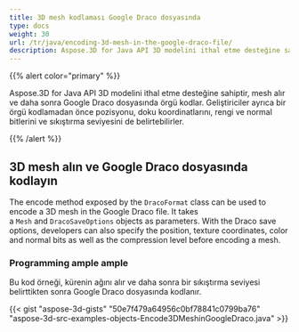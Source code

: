 ```yaml
---
title: 3D mesh kodlaması Google Draco dosyasında
type: docs
weight: 30
url: /tr/java/encoding-3d-mesh-in-the-google-draco-file/
description: Aspose.3D for Java API 3D modelini ithal etme desteğine sahiptir, mesh alır ve daha sonra Google Draco dosyasında örgü kodlar.
---
```

{{% alert color="primary" %}} 

Aspose.3D for Java API 3D modelini ithal etme desteğine sahiptir, mesh alır ve daha sonra Google Draco dosyasında örgü kodlar. Geliştiriciler ayrıca bir örgü kodlamadan önce pozisyonu, doku koordinatlarını, rengi ve normal bitlerini ve sıkıştırma seviyesini de belirtebilirler.

{{% /alert %}} 
##  **3D mesh alın ve Google Draco dosyasında kodlayın**
The encode method exposed by the `DracoFormat` class can be used to encode a 3D mesh in the Google Draco file. It takes a `Mesh` and `DracoSaveOptions` objects as parameters. With the Draco save options, developers can also specify the position, texture coordinates, color and normal bits as well as the compression level before encoding a mesh.
###  **Programming ample ample**
Bu kod örneği, kürenin ağını alır ve daha sonra bir sıkıştırma seviyesi belirttikten sonra Google Draco dosyasında kodlanır.

{{< gist "aspose-3d-gists" "50e7f479a64956c0bf78841c0799ba76" "aspose-3d-src-examples-objects-Encode3DMeshinGoogleDraco.java" >}}
